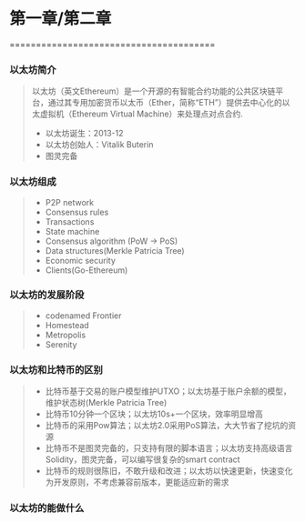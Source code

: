 # 第一章/第二章 
=======================================
### 以太坊简介
> 以太坊（英文Ethereum）是一个开源的有智能合约功能的公共区块链平台，通过其专用加密货币以太币（Ether，简称“ETH”）提供去中心化的以太虚拟机（Ethereum Virtual Machine）来处理点对点合约.
> - 以太坊诞生：2013-12
> - 以太坊创始人：Vitalik Buterin 
> - 图灵完备

### 以太坊组成
> -  P2P network
> -  Consensus rules
> -  Transactions
> -  State machine
> -  Consensus algorithm (PoW -> PoS)
> -  Data structures(Merkle Patricia Tree)
> -  Economic security
> -  Clients(Go-Ethereum)  

### 以太坊的发展阶段
> - codenamed Frontier
> - Homestead
> - Metropolis
> - Serenity
  
### 以太坊和比特币的区别
> - 比特币基于交易的账户模型维护UTXO；以太坊基于账户余额的模型，维护状态树(Merkle Patricia Tree)
> - 比特币10分钟一个区块；以太坊10s+一个区块，效率明显增高
> - 比特币的采用Pow算法；以太坊2.0采用PoS算法，大大节省了挖坑的资源
> - 比特币不是图灵完备的，只支持有限的脚本语言；以太坊支持高级语言Solidity，图灵完备，可以编写很复杂的smart contract
> - 比特币的规则很陈旧，不敢升级和改进；以太坊以快速更新，快速变化为开发原则，不考虑兼容前版本，更能适应新的需求


### 以太坊的能做什么
